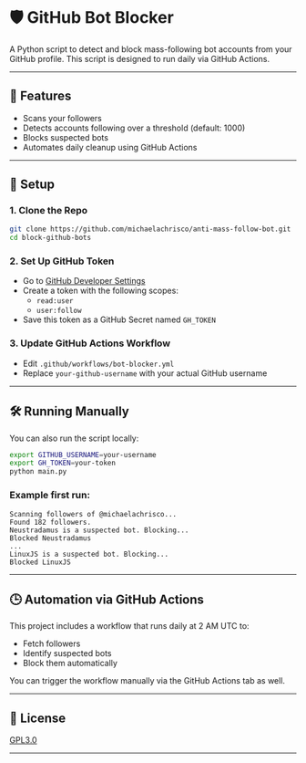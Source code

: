 # 🛡️ GitHub Bot Blocker

A Python script to detect and block mass-following bot accounts from your GitHub profile. This script is designed to run daily via GitHub Actions.

---

## 🚀 Features
- Scans your followers
- Detects accounts following over a threshold (default: 1000)
- Blocks suspected bots
- Automates daily cleanup using GitHub Actions

---

## 🔧 Setup

### 1. Clone the Repo
```bash
git clone https://github.com/michaelachrisco/anti-mass-follow-bot.git
cd block-github-bots
```

### 2. Set Up GitHub Token
- Go to [GitHub Developer Settings](https://github.com/settings/tokens)
- Create a token with the following scopes:
  - `read:user`
  - `user:follow`
- Save this token as a GitHub Secret named `GH_TOKEN`

### 3. Update GitHub Actions Workflow
- Edit `.github/workflows/bot-blocker.yml`
- Replace `your-github-username` with your actual GitHub username

---

## 🛠️ Running Manually

You can also run the script locally:
```bash
export GITHUB_USERNAME=your-username
export GH_TOKEN=your-token
python main.py
```
### Example first run:
```
Scanning followers of @michaelachrisco...
Found 182 followers.
Neustradamus is a suspected bot. Blocking...
Blocked Neustradamus
...
LinuxJS is a suspected bot. Blocking...
Blocked LinuxJS
```


---

## 🕒 Automation via GitHub Actions

This project includes a workflow that runs daily at 2 AM UTC to:
- Fetch followers
- Identify suspected bots
- Block them automatically

You can trigger the workflow manually via the GitHub Actions tab as well.

---

## 📜 License
[GPL3.0](https://opensource.org/license/gpl-3-0)

---

